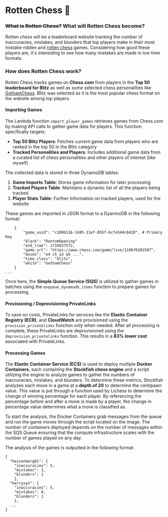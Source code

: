 # Rotten Chess 🤢
### ~~What is Rotten Chess?~~ What will Rotten Chess become?
Rotten chess will be a leaderboard website tracking the number of inaccuracies, mistakes, and blunders that top players make in their most mistake-ridden and <ins>rotten chess</ins> games. 
Considering how good these players are, it's interesting to see how many mistakes are made in low time formats.

### How does Rotten Chess work?
Rotten Chess tracks games on **Chess.com** from players in the **Top 50 leaderboard for Blitz** as well as some selected chess personalities like [GothamChess](https://www.youtube.com/channel/UCQHX6ViZmPsWiYSFAyS0a3Q). 
Blitz was selected as it is the most popular chess format on the website among top players.

#### Importing Games
The Lambda function `import_player_games` retrieves games from Chess.com by making API calls to gather game data for players. This function specifically targets:
- **Top 50 Blitz Players**: Fetches current game data from players who are ranked in the top 50 in the Blitz category
- **Tracked Personalities and Players**: Includes additional game data from a curated list of chess personalities and other players of interest (like myself)

The collected data is stored in three DynamoDB tables:
1. **Game Imports Table**: Stores game information for later processing
2. **Tracked Players Table**: Maintains a dynamic list of all the players being tracked
3. **Player Stats Table**: Further information on tracked players, used for the website

These games are imported in JSON format to a DyanmoDB in the following format:
```
    {
        "game_uuid": "c189b116-1d45-11ef-855f-6cfe544c0428", # Primary Key
        "black": "RantomOpening"
        "end_time": 1716937572,
        "game_url": "https://www.chess.com/game/live/110676101507", 
        "moves": "e4 c5 a3 e6 ...",
        "time_class": "blitz",
        "white": "GothamChess"
    }
...
```

Once here, the **Simple Queue Service (SQS)** is utilized to gather games in batches using the `enqueue_dynamodb_items` function to prepare games for processing.
#### Provisioning / Deprovisioning PrivateLinks
To save on costs, PrivateLinks for services like the **Elastic Container Registry (ECR)**, and **CloudWatch** are provisioned using the `provision_privatelinks` function only when needed. After all processing is complete, these PrivateLinks are deprovisioned using the `deprovision_privatelinks` function. This results in a **83% lower cost** associated with PrivateLinks.
#### Processing Games
The **Elastic Container Service (ECS)** is used to deploy multiple **Docker Containers**, each containing the **Stockfish chess engine** and a script utilizing the engine to analyze games to gather the numbers of inaccuracies, mistakes, and blunders.
To determine these metrics, Stockfish analyzes each move in a game at a **depth of 20** to determine the centipawn value. This value is put through a function used by Lichess to determine the change of winning percentage for each player. 
By referencing the percentage before and after a move is made by a player, the change in percentage value determines what a move is classified as.

To start the analysis, the Docker Containers grab messages from the queue and run the game moves through the script located on the image.
The number of containers deployed depends on the number of messages within the SQS Queue ensuring that the compute infrastructure scales with the number of games played on any day. 

The analysis of the games is outputted in the following format:
```
{
  "heisenberg01": {
    "inaccuracies": 5,
    "mistakes": 1,
    "blunders": 1
    },
  "kerryxyn": {
    "inaccuracies": 5,
    "mistakes": 0,
    "blunders": 1
    },
  ...
}
```


